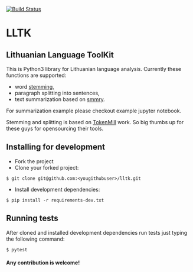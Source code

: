 [![Build Status](https://travis-ci.org/evalkaz/lltk.svg?branch=master)](https://travis-ci.org/evalkaz/lltk)

# LLTK
## Lithuanian Language ToolKit

This is Python3 library for Lithuanian language analysis. Currently these functions are supported:
* word [stemming](https://en.wikipedia.org/wiki/Stemming),
* paragraph splitting into sentences,
* text summarization based on [smmry](http://smmry.com/).

For summarization example please checkout example jupyter notebook.

Stemming and splitting is based on [TokenMill](https://github.com/tokenmill) work. So big thumbs up for these guys for opensourcing their tools.


## Installing for development
* Fork the project
* Clone your forked project:
```
$ git clone git@github.com:<yougithubuser>/lltk.git
```
* Install development dependencies:
```
$ pip install -r requirements-dev.txt
```

## Running tests
After cloned and installed development dependencies run tests just typing the
following command:
```
$ pytest
```

#### Any contribution is welcome!

